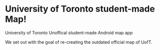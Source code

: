 # University of Toronto student-made Map!
University of Toronto Unoffical student-made Android map app

We set out with the goal of re-creating the outdated official map of UofT.
